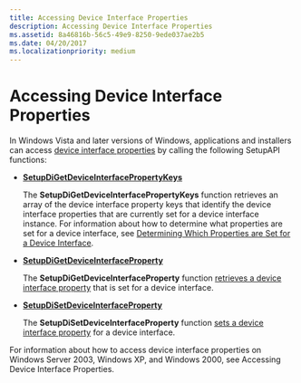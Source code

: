 ```yaml
---
title: Accessing Device Interface Properties
description: Accessing Device Interface Properties
ms.assetid: 8a46816b-56c5-49e9-8250-9ede037ae2b5
ms.date: 04/20/2017
ms.localizationpriority: medium
---
```


# Accessing Device Interface Properties


In Windows Vista and later versions of Windows, applications and installers can access [device interface properties](/previous-versions/ff541409(v=vs.85)) by calling the following SetupAPI functions:

-   [**SetupDiGetDeviceInterfacePropertyKeys**](/windows/desktop/api/setupapi/nf-setupapi-setupdigetdeviceinterfacepropertykeys)

    The **SetupDiGetDeviceInterfacePropertyKeys** function retrieves an array of the device interface property keys that identify the device interface properties that are currently set for a device interface instance. For information about how to determine what properties are set for a device interface, see [Determining Which Properties are Set for a Device Interface](determining-which-properties-are-set-for-a-device-interface.md).

-   [**SetupDiGetDeviceInterfaceProperty**](/windows/desktop/api/setupapi/nf-setupapi-setupdigetdeviceinterfacepropertyw)

    The **SetupDiGetDeviceInterfaceProperty** function [retrieves a device interface property](retrieving-a-device-interface-property-value.md) that is set for a device interface.

-   [**SetupDiSetDeviceInterfaceProperty**](/windows/desktop/api/setupapi/nf-setupapi-setupdisetdeviceinterfacepropertyw)

    The **SetupDiSetDeviceInterfaceProperty** function [sets a device interface property](setting-a-device-interface-property-value.md) for a device interface.

For information about how to access device interface properties on Windows Server 2003, Windows XP, and Windows 2000, see Accessing Device Interface Properties.

 

